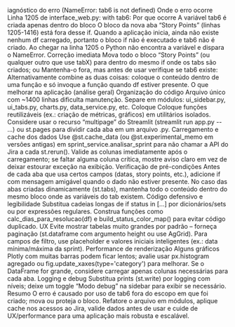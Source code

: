 iagnóstico do erro (NameError: tab6 is not defined)
Onde o erro ocorre
Linha 1205 de interface_web.py: with tab6:
Por que ocorre
A variável tab6 é criada apenas dentro do bloco
O bloco da nova aba “Story Points” (linhas 1205-1416) está fora desse if.
Quando a aplicação inicia, ainda não existe nenhum df carregado, portanto o bloco if não é executado e tab6 não é criado. Ao chegar na linha 1205 o Python não encontra a variável e dispara o NameError.
Correção imediata
Mova todo o bloco “Story Points” (ou qualquer outro que use tabX) para dentro do mesmo if onde os tabs são criados; ou
Mantenha-o fora, mas antes de usar verifique se tab6 existe:
Alternativamente combine as duas coisas: coloque o conteúdo dentro de uma função e só invoque a função quando df estiver presente.
O que melhorar na aplicação (análise geral)
Organização do código
Arquivo único com ~1400 linhas dificulta manutenção.
Separe em módulos: ui_sidebar.py, ui_tabs.py, charts.py, data_service.py, etc.
Coloque
Coloque funções reutilizáveis (ex.: criação de métricas, gráficos) em utilitários isolados.
Considere usar o recurso “multipage” do Streamlit (streamlit run app.py -- …) ou st.pages para dividir cada aba em um arquivo .py.
Carregamento e cache dos dados
Use @st.cache_data (ou @st.experimental_memo em versões antigas) em sprint_service.analisar_sprint para não chamar a API do Jira a cada st.rerun().
Valide as colunas imediatamente após o carregamento; se faltar alguma coluna crítica, mostre aviso claro em vez de deixar estourar exceção na exibição.
Verificação de pré-condições
Antes de cada aba que usa certos campos (datas, story points, etc.), adicione if com mensagem amigável quando o dado não estiver presente.
No caso das abas criadas dinamicamente (st.tabs), mantenha todo o conteúdo dentro do mesmo bloco onde as variáveis do tab existem.
Código defensivo e legibilidade
Substitua cadeias longas de if status in [...] por dicionários/sets ou por expressões regulares.
Construa funções como calc_dias_para_resolucao(df) e build_status_color_map() para evitar código duplicado.
UX
Evite mostrar tabelas muito grandes por padrão – forneça paginação (st.dataframe com argumento height ou use AgGrid).
Para campos de filtro, use placeholder e valores iniciais inteligentes (ex.: data mínima/máxima da sprint).
Performance de renderização
Alguns gráficos Plotly com muitas barras podem ficar lentos; avalie usar px.histogram agregado ou fig.update_xaxes(type='category') para melhorar.
Se o DataFrame for grande, considere carregar apenas colunas necessárias para cada aba.
Logging e debug
Substitua prints (st.write) por logging com níveis; deixe um toggle “Modo debug” na sidebar para exibir se necessário.
Resumo
O erro é causado por uso de tab6 fora do escopo em que foi criado; mova ou proteja o bloco.
Refatore o arquivo em módulos, aplique cache nos acessos ao Jira, valide dados antes de usar e cuide de UX/performance para uma aplicação mais robusta e escalável.